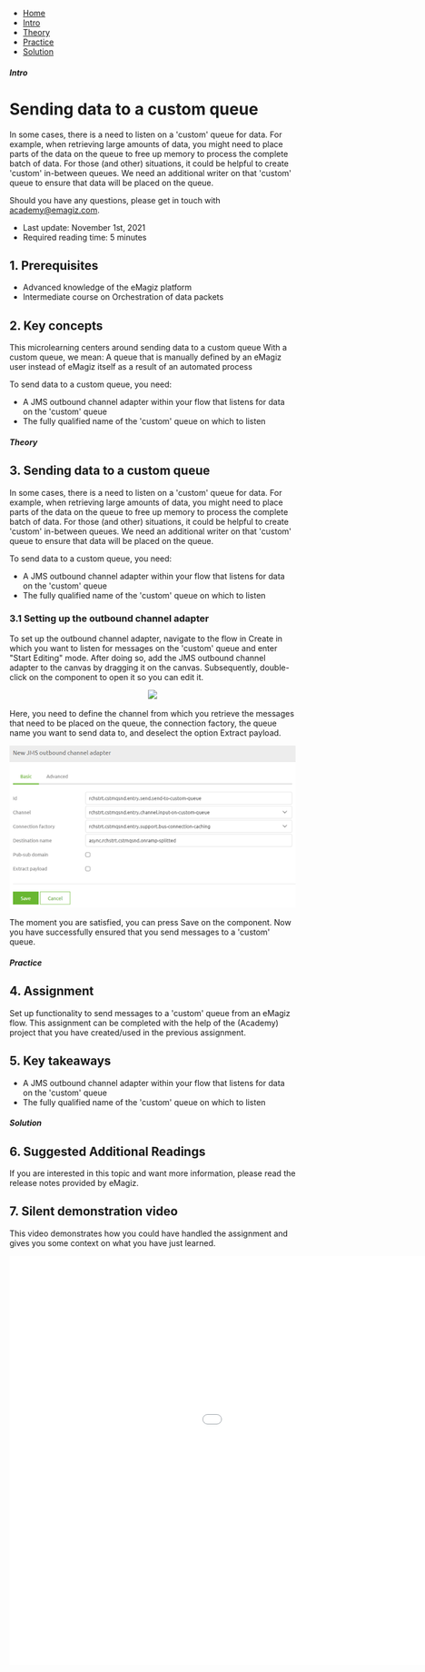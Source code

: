 <div class="ez-academy">
    <div class="ez-academy__body">
        <main class="micro-learning">
        <ul class="doc-nav">
            <li class="doc-nav__item"><a href="../../docs/microlearning/advanced-orchestration-of-data-packets-index" class="doc-nav__link">Home</a></li>
            <li class="doc-nav__item"><a href="#intro" class="doc-nav__link">Intro</a></li>
            <li class="doc-nav__item"><a href="#theory" class="doc-nav__link">Theory</a></li>
            <li class="doc-nav__item"><a href="#practice" class="doc-nav__link">Practice</a></li>
            <li class="doc-nav__item"><a href="#solution" class="doc-nav__link">Solution</a></li>
        </ul>

<div class="doc">

##### Intro

# Sending data to a custom queue
 
In some cases, there is a need to listen on a 'custom' queue for data. For example, when retrieving large amounts of data, you might need to place parts of the data on the queue to free up memory to process the complete batch of data. For those (and other) situations, it could be helpful to create 'custom' in-between queues. We need an additional writer on that 'custom' queue to ensure that data will be placed on the queue. 

Should you have any questions, please get in touch with academy@emagiz.com.

- Last update: November 1st, 2021
- Required reading time: 5 minutes

## 1. Prerequisites
- Advanced knowledge of the eMagiz platform
- Intermediate course on Orchestration of data packets

## 2. Key concepts
This microlearning centers around sending data to a custom queue
With a custom queue, we mean: A queue that is manually defined by an eMagiz user instead of eMagiz itself as a result of an automated process

To send data to a custom queue, you need:

- A JMS outbound channel adapter within your flow that listens for data on the 'custom' queue
- The fully qualified name of the 'custom' queue on which to listen

##### Theory
  
## 3. Sending data to a custom queue

In some cases, there is a need to listen on a 'custom' queue for data. For example, when retrieving large amounts of data, you might need to place parts of the data on the queue to free up memory to process the complete batch of data. For those (and other) situations, it could be helpful to create 'custom' in-between queues. We need an additional writer on that 'custom' queue to ensure that data will be placed on the queue.

To send data to a custom queue, you need:

- A JMS outbound channel adapter within your flow that listens for data on the 'custom' queue
- The fully qualified name of the 'custom' queue on which to listen

### 3.1 Setting up the outbound channel adapter

To set up the outbound channel adapter, navigate to the flow in Create in which you want to listen for messages on the 'custom' queue and enter "Start Editing" mode. After doing so, add the JMS outbound channel adapter to the canvas by dragging it on the canvas. Subsequently, double-click on the component to open it so you can edit it.

<p align="center"><img src="../../img/microlearning/advanced-orchestration-of-data-packets-sending-data-to-a-custom-queue--jms-outbound-channel-adapter-empty.png"></p>

Here, you need to define the channel from which you retrieve the messages that need to be placed on the queue, the connection factory, the queue name you want to send data to, and deselect the option Extract payload.

<p align="center"><img src="../../img/microlearning/advanced-orchestration-of-data-packets-sending-data-to-a-custom-queue--jms-outbound-channel-adapter-filled-in.png"></p>

The moment you are satisfied, you can press Save on the component. Now you have successfully ensured that you send messages to a 'custom' queue.

##### Practice

## 4. Assignment

Set up functionality to send messages to a 'custom' queue from an eMagiz flow. This assignment can be completed with the help of the (Academy) project that you have created/used in the previous assignment.

## 5. Key takeaways

- A JMS outbound channel adapter within your flow that listens for data on the 'custom' queue
- The fully qualified name of the 'custom' queue on which to listen

##### Solution

## 6. Suggested Additional Readings

If you are interested in this topic and want more information, please read the release notes provided by eMagiz.

## 7. Silent demonstration video

This video demonstrates how you could have handled the assignment and gives you some context on what you have just learned.

<iframe width="1280" height="720" src="../../vid/microlearning/advanced-orchestration-of-data-packets-sending-data-to-a-custom-queue.mp4" frameborder="0" allow="accelerometer; autoplay; clipboard-write; encrypted-media; gyroscope; picture-in-picture" allowfullscreen></iframe>


</div>
</main>
</div>
</div>